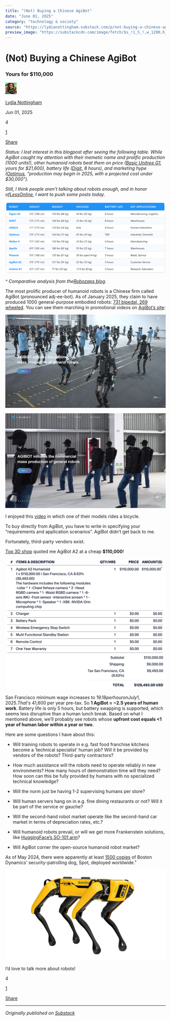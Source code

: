```yaml
---
title: "(Not) Buying a Chinese AgiBot"
date: "June 01, 2025"
category: "technology & society"
source: "https://lydianottingham.substack.com/p/not-buying-a-chinese-agibot"
preview_image: "https://substackcdn.com/image/fetch/$s_!1_S_!,w_1200,h_600,c_fill,f_jpg,q_auto:good,fl_progressive:steep,g_auto/https%3A%2F%2Fsubstack-post-media.s3.amazonaws.com%2Fpublic%2Fimages%2F53a5b1ac-2608-426a-b4f2-9d6e26c3be24_1376x942.png"
---
```


# (Not) Buying a Chinese AgiBot

### Yours for $110,000

[![Lydia Nottingham's avatar](images/not-buying-a-chinese-agibot_img_01.jpeg)](https://substack.com/@lydianottingham)

[Lydia Nottingham](https://substack.com/@lydianottingham)

Jun 01, 2025

4

[1](https://lydianottingham.substack.com/p/not-buying-a-chinese-agibot/comments)

[Share](javascript:void\(0\))

 _Status: I lost interest in this blogpost after seeing the following table. While AgiBot caught my attention with their memetic name and prolific production (1000 units!), other humanoid robots beat them on price ([Basic Unitree G1](https://robozaps.com/products/unitree-g1), yours for $21,600), battery life ([Digit,](https://www.agilityrobotics.com/solution) 8 hours), and marketing hype ([Optimus](https://builtin.com/robotics/tesla-robot), “production may begin in 2025, with a projected cost under $30,000”)._

_Still, I think people aren’t talking about robots enough, and in honor of[LessOnline](https://less.online/), I want to push some posts today._

[![Image](images/not-buying-a-chinese-agibot_img_02.png)](https://substackcdn.com/image/fetch/$s_!yBZy!,f_auto,q_auto:good,fl_progressive:steep/https%3A%2F%2Fsubstack-post-media.s3.amazonaws.com%2Fpublic%2Fimages%2F80c017e5-c872-4d58-9414-a5e814b67514_1866x830.png)

_^ Comparative analysis from the[Robozaps blog](https://blog.robozaps.com/b/best-humanoid-robots?utm_source=chatgpt.com)._

The most prolific producer of humanoid robots is a Chinese firm called AgiBot (pronounced adj-ee-bot). As of January 2025, they claim to have produced 1000 general-purpose embodied robots: [731 bipedal, 269 wheeled](https://www.agibot.com/article/242/detail/26.html). You can see them marching in promotional videos on [AgiBot’s site](https://www.agibot.com/):

[![Image](images/not-buying-a-chinese-agibot_img_03.png)](https://substackcdn.com/image/fetch/$s_!B0Nj!,f_auto,q_auto:good,fl_progressive:steep/https%3A%2F%2Fsubstack-post-media.s3.amazonaws.com%2Fpublic%2Fimages%2F7fcb4ec6-4588-46f6-9ae6-aeed565a7ec8_2839x1649.png)

[![Image](images/not-buying-a-chinese-agibot_img_04.png)](https://substackcdn.com/image/fetch/$s_!a0KX!,f_auto,q_auto:good,fl_progressive:steep/https%3A%2F%2Fsubstack-post-media.s3.amazonaws.com%2Fpublic%2Fimages%2Fe8e218d8-c95d-4039-9058-845d09dc44f1_2803x1654.png)

I enjoyed this [video](https://youtube.com/shorts/yGSTjpXzjlY?si=4rTpmjW7GGRfTfLl) in which one of their models rides a bicycle.

To buy directly from AgiBot, you have to write in specifying your “requirements and application scenarios”. AgiBot didn’t get back to me.

Fortunately, third-party vendors exist.

[Top 3D shop](https://top3dshop.com/product/agibot-a2-humanoid-robot) quoted me AgiBot A2 at a cheap **$110,000**!

[![Image](images/not-buying-a-chinese-agibot_img_05.png)](https://substackcdn.com/image/fetch/$s_!hflC!,f_auto,q_auto:good,fl_progressive:steep/https%3A%2F%2Fsubstack-post-media.s3.amazonaws.com%2Fpublic%2Fimages%2F6f12c024-fba4-4d63-ba18-b92575fbed3e_1780x1445.png)

San Francisco minimum wage increases to $19.18 per hour on July 1, 2025. That’s ~$41,600 per year pre-tax. So **1 AgiBot = ~2.5 years of human work**. Battery life is only 5 hours, but battery swapping is supported, which seems less disruptive than a human lunch break. Based on what I mentioned above, we’ll probably see robots whose **upfront cost equals <1 year of human labor within a year or two**.

Here are some questions I have about this:

  * Will training robots to operate in e.g. fast food franchise kitchens become a ‘technical specialist’ human job? Will it be provided by vendors of the robots? Third-party contractors?

  * How much assistance will the robots need to operate reliably in new environments? How many hours of demonstration time will they need? How soon can this be fully provided by humans with no specialized technical knowledge? 

  * Will the norm just be having 1-2 supervising humans per store?

  * Will human servers hang on in e.g. fine dining restaurants or not? Will it be part of the service or gauche?

  * Will the second-hand robot market operate like the second-hand car market in terms of depreciation rates, etc.?

  * Will humanoid robots prevail, or will we get more Frankenstein solutions, like [HuggingFace’s SO-101 arm](https://github.com/TheRobotStudio/SO-ARM100)?

  * Will AgiBot corner the open-source humanoid robot market?

As of May 2024, there were apparently at least [1500 copies](https://www.theguardian.com/science/article/2024/may/30/chinese-armys-latest-weapon-gun-toting-dog) of Boston Dynamics’ security-patrolling dog, Spot, deployed worldwide.¹ 

[![Boston Dynamics Expands Global Sales of Spot® Robot | Boston Dynamics](images/not-buying-a-chinese-agibot_img_06.jpeg)](https://substackcdn.com/image/fetch/$s_!Pf5W!,f_auto,q_auto:good,fl_progressive:steep/https%3A%2F%2Fsubstack-post-media.s3.amazonaws.com%2Fpublic%2Fimages%2F939bc2e5-8ae4-47dd-b869-970d9e57959c_2400x1350.jpeg)

I’d love to talk more about robots!

4

[1](https://lydianottingham.substack.com/p/not-buying-a-chinese-agibot/comments)

[Share](javascript:void\(0\))

---

*Originally published on [Substack](https://lydianottingham.substack.com/p/not-buying-a-chinese-agibot)*